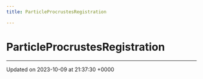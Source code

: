 ```yaml
---
title: ParticleProcrustesRegistration

---
```


# ParticleProcrustesRegistration





-------------------------------

Updated on 2023-10-09 at 21:37:30 +0000